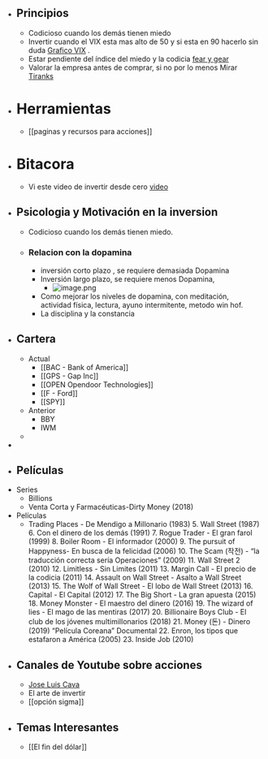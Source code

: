 - ## Principios
	- Codicioso cuando los demás tienen miedo
	- Invertir cuando el VIX esta mas alto de 50 y si esta en 90 hacerlo sin duda [Grafico VIX](https://es.tradingview.com/chart/y3tY2X4B/) .
	- Estar pendiente del índice del miedo y la codicia [fear y gear](https://money.cnn.com/data/fear-and-greed/)
	- Valorar la empresa antes de comprar, si no por lo menos Mirar [Tiranks](https://www.tipranks.com)
- # Herramientas
	- [[paginas y recursos para acciones]]
- # Bitacora
	- Vi este video de invertir desde cero [video](https://youtu.be/NWgZHNpI25Y)
- ## Psicologia y Motivación en la inversion
	- Codicioso cuando los demás tienen miedo.
	- ### Relacion con la dopamina
		- inversión corto plazo , se requiere demasiada Dopamina
		- Inversión largo plazo, se requiere menos Dopamina,
			- ![image.png](../assets/image_1643545902437_0.png)
		- Como mejorar los niveles de dopamina, con meditación, actividad física, lectura, ayuno intermitente, metodo win hof.
		- La disciplina y la constancia
- ## Cartera
	- Actual
		- [[BAC - Bank of America]]
		- [[GPS - Gap Inc]]
		- [[OPEN Opendoor Technologies]]
		- [[F - Ford]]
		- [[SPY]]
	- Anterior
		- BBY
		- IWM
	-
-
- ## Películas
- Series
	- Billions
	- Venta Corta y Farmacéuticas-Dirty Money (2018)
- Películas
	- Trading Places - De Mendigo a Millonario (1983)
	  5. Wall Street (1987)
	  6. Con el dinero de los demás (1991)
	  7. Rogue Trader - El gran farol (1999)
	  8. Boiler Room - El informador (2000)
	  9. The pursuit of Happyness- En busca de la felicidad (2006)
	  10. The Scam (작전) - “la traducción correcta sería Operaciones” (2009)
	  11. Wall Street 2 (2010)
	  12. Limitless - Sin Limites (2011)
	  13. Margin Call - El precio de la codicia (2011)
	  14. Assault on Wall Street - Asalto a Wall Street (2013)
	  15. The Wolf of Wall Street - El lobo de Wall Street (2013)
	  16. Capital - El Capital (2012)
	  17. The Big Short - La gran apuesta (2015)
	  18. Money Monster - El maestro del dinero (2016)
	  19. The wizard of lies -  El mago de las mentiras (2017)
	  20. Billionaire Boys Club - El club de los jóvenes multimillonarios (2018)
	  21. Money (돈) - Dinero (2019) “Película Coreana” Documental 
	  22. Enron, los tipos que estafaron a América (2005)
	  23. Inside Job (2010)
- ## Canales de Youtube sobre acciones
	- [Jose Luis Cava](https://youtube.com/playlist?list=PL-j1qqL5tzpcUN5_IRhugLxmnTTpEiwUz)
	- El arte de invertir
	- [[opción sigma]]
- ## Temas Interesantes
	- [[El fin del dólar]]